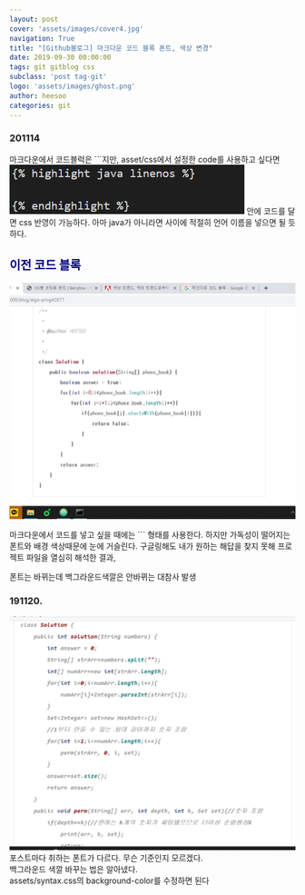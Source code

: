 ```yaml
---
layout: post
cover: 'assets/images/cover4.jpg'
navigation: True
title: "[Github블로그] 마크다운 코드 블록 폰트, 색상 변경"
date: 2019-09-30 00:00:00
tags: git gitblog css
subclass: 'post tag-git'
logo: 'assets/images/ghost.png'
author: heesoo
categories: git
---
```

### 201114
마크다운에서 코드블럭은 ```지만, asset/css에서 설정한 code를 사용하고 싶다면   
![캡처](./assets/images/201114_2.PNG)
안에 코드를 달면 css 반영이 가능하다. 아마 java가 아니라면 사이에 적절히 언어 이름을 넣으면 될 듯 하다.



## <span style="color:navy">이전 코드 블록</span>
![캡처](./assets/images/190930_2.PNG)

마크다운에서 코드를 넣고 싶을 때에는 ``` 형태를 사용한다. 하지만 가독성이 떨어지는 폰트와 배경 색상때문에 눈에 거슬린다. 구글링해도 내가 원하는 해답을 찾지 못해 프로젝트 파일을 열심히 해석한 결과,

폰트는 바뀌는데 백그라운드색깔은 안바뀌는 대참사 발생

### 191120.
![캡처](./assets/images/191120_2.PNG)
포스트마다 취하는 폰트가 다르다. 무슨 기준인지 모르겠다.  
백그라운드 색깔 바꾸는 법은 알아냈다.  
assets/syntax.css의 background-color를 수정하면 된다

